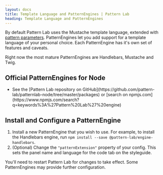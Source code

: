 ```yaml
---
layout: docs
title: Template Language and PatternEngines | Pattern Lab
heading: Template Language and PatternEngines
---
```


By default Pattern Lab uses the Mustache template language, extended with [pattern parameters](/docs/pattern-parameters.html). PatternEngines let you add support for a template language of your personal choice. Each PatternEngine has it's own set of features and caveats.

Right now the most mature PatternEngines are Handlebars, Mustache and Twig.

## Official PatternEngines for Node
<ul id="pattern-engine-list">
  <!-- This list is automatically replaced by a script -->
  <li>See the [Pattern Lab repository on GitHub](https://github.com/pattern-lab/patternlab-node/tree/master/packages) or [search on npmjs.com](https://www.npmjs.com/search?q=keywords%3A%27Pattern%20Lab%27%20engine)</li>
</ul>

## Install and Configure a PatternEngine

1. Install a new PatternEngine that you wish to use. For example, to install the Handlebars engine, run `npm install --save @pattern-lab/engine-handlebars`.
2. (Optional) Change the `"patternExtension"` property of your config. This sets the panel name and language for the code tab on the styleguide.

You'll need to restart Pattern Lab for changes to take effect. Some PatternEngines may provide further configuration.
